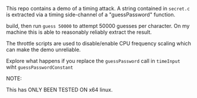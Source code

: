 This repo contains a demo of a timing attack. A string contained in `secret.c` is extracted via a timing side-channel of a "guessPassword" function. 

build, then run `guess 50000` to attempt 50000 guesses per character. On my machine this is able to reasonably reliably extract the result.

The throttle scripts are used to disable/enable CPU frequency scaling which can make the demo unreliable. 

Explore what happens if you replace the `guessPassword` call in `timeInput` wiht `guessPasswordConstant`  


NOTE: 

This has ONLY BEEN TESTED ON x64 linux. 

